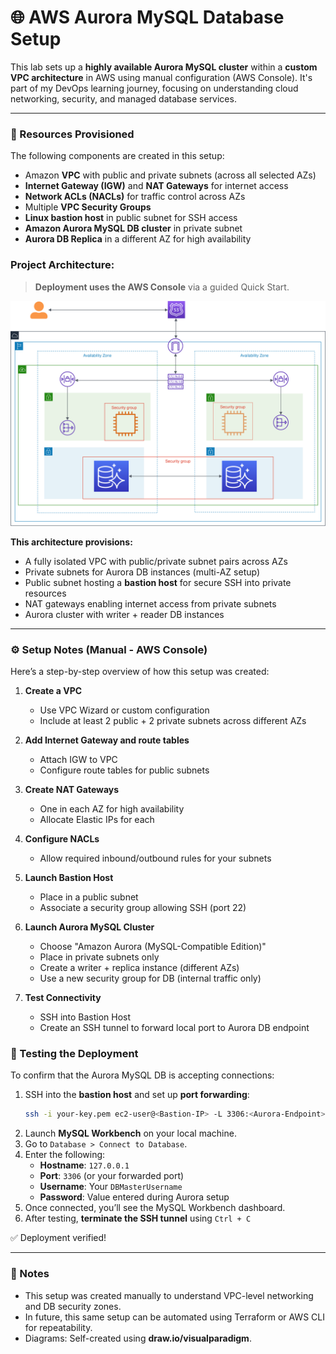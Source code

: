 # 🌐 AWS Aurora MySQL Database Setup

This lab sets up a **highly available Aurora MySQL cluster** within a **custom VPC architecture** in AWS using manual configuration (AWS Console). It's part of my DevOps learning journey, focusing on understanding cloud networking, security, and managed database services.

---

### 🧱 Resources Provisioned

The following components are created in this setup:

- Amazon **VPC** with public and private subnets (across all selected AZs)
- **Internet Gateway (IGW)** and **NAT Gateways** for internet access
- **Network ACLs (NACLs)** for traffic control across AZs
- Multiple **VPC Security Groups**
- **Linux bastion host** in public subnet for SSH access
- **Amazon Aurora MySQL DB cluster** in private subnet
- **Aurora DB Replica** in a different AZ for high availability


### Project Architecture:

> **Deployment uses the AWS Console** via a guided Quick Start.

![Project Diagram](https://github.com/ahsan598/devops-projects-hands-on/blob/main/project-1-aws-aurora-db-setup/img/amazon-aurora-db-in-aws.svg)


**This architecture provisions:**

- A fully isolated VPC with public/private subnet pairs across AZs
- Private subnets for Aurora DB instances (multi-AZ setup)
- Public subnet hosting a **bastion host** for secure SSH into private resources
- NAT gateways enabling internet access from private subnets
- Aurora cluster with writer + reader DB instances


---

### ⚙️ Setup Notes (Manual - AWS Console)

Here’s a step-by-step overview of how this setup was created:

1. **Create a VPC**
   - Use VPC Wizard or custom configuration
   - Include at least 2 public + 2 private subnets across different AZs

2. **Add Internet Gateway and route tables**
   - Attach IGW to VPC
   - Configure route tables for public subnets

3. **Create NAT Gateways**
   - One in each AZ for high availability
   - Allocate Elastic IPs for each

4. **Configure NACLs**
   - Allow required inbound/outbound rules for your subnets

5. **Launch Bastion Host**
   - Place in a public subnet
   - Associate a security group allowing SSH (port 22)

6. **Launch Aurora MySQL Cluster**
   - Choose "Amazon Aurora (MySQL-Compatible Edition)"
   - Place in private subnets only
   - Create a writer + replica instance (different AZs)
   - Use a new security group for DB (internal traffic only)

7. **Test Connectivity**
   - SSH into Bastion Host
   - Create an SSH tunnel to forward local port to Aurora DB endpoint


### 🧪 Testing the Deployment

To confirm that the Aurora MySQL DB is accepting connections:

1. SSH into the **bastion host** and set up **port forwarding**:
   ```bash
   ssh -i your-key.pem ec2-user@<Bastion-IP> -L 3306:<Aurora-Endpoint>:3306
   ```
2. Launch **MySQL Workbench** on your local machine.
3. Go to `Database > Connect to Database`.
4. Enter the following:
    - **Hostname**: `127.0.0.1`
    - **Port**: `3306` (or your forwarded port)
    - **Username**: Your `DBMasterUsername`
    - **Password**: Value entered during Aurora setup
5. Once connected, you’ll see the MySQL Workbench dashboard.
6. After testing, **terminate the SSH tunnel** using `Ctrl + C`

✅ Deployment verified!


---

### 📌 Notes

- This setup was created manually to understand VPC-level networking and DB security zones.
- In future, this same setup can be automated using Terraform or AWS CLI for repeatability.
- Diagrams: Self-created using **draw.io/visualparadigm**.
